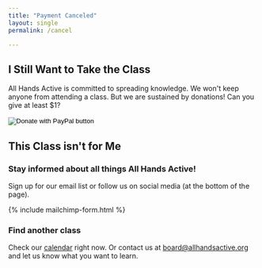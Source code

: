 ```yaml
---
title: "Payment Canceled"
layout: single
permalink: /cancel

---
```



## I Still Want to Take the Class
All Hands Active is committed to spreading knowledge. We won't keep anyone from attending a class. But we are sustained by donations! Can you give at least $1?
<form action="https://www.paypal.com/cgi-bin/webscr" method="post" target="_top">
<input type="hidden" name="cmd" value="_s-xclick" />
<input type="hidden" name="hosted_button_id" value="69U5NTR452A2L" />
<input type="image" src="https://www.paypalobjects.com/en_US/i/btn/btn_donateCC_LG.gif" border="0" name="submit" title="PayPal - The safer, easier way to pay online!" alt="Donate with PayPal button" />
<img alt="" border="0" src="https://www.paypal.com/en_US/i/scr/pixel.gif" width="1" height="1" />
</form>


## This Class isn't for Me

### Stay informed about all things All Hands Active! 
Sign up for our email list or follow us on social media (at the bottom of the page).

{% include mailchimp-form.html %}

### Find another class
Check our [calendar](https://www.meetup.com/AllHandsActive/events/) right now. Or contact us at <board@allhandsactive.org> and let us know what you want to learn.
